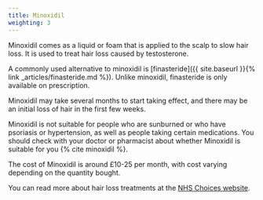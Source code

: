 ```yaml
---
title: Minoxidil
weighting: 3
---
```


Minoxidil comes as a liquid or foam that is applied to the scalp to slow hair loss. It is used to treat hair loss caused by testosterone.

A commonly used alternative to minoxidil is [finasteride]({{ site.baseurl }}{% link _articles/finasteride.md %}). Unlike minoxidil, finasteride is only available on prescription.

Minoxidil may take several months to start taking effect, and there may be an initial loss of hair in the first few weeks.

Minoxidil is not suitable for people who are sunburned or who have psoriasis or hypertension, as well as people taking certain medications. You should check with your doctor or pharmacist about whether Minoxidil is suitable for you {% cite minoxidil %}.

The cost of Minoxidil is around £10-25 per month, with cost varying depending on the quantity bought.

You can read more about hair loss treatments at the [NHS Choices website](http://www.nhs.uk/Conditions/Hair-loss/Pages/Treatment.aspx).